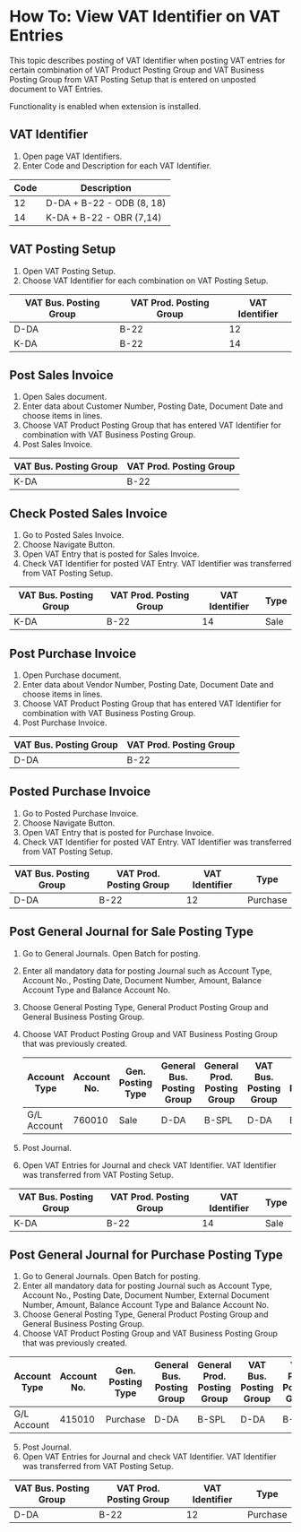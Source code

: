 # How To: View VAT Identifier on VAT Entries

This topic describes posting of VAT Identifier when posting VAT entries for certain combination of VAT Product Posting Group and VAT Business Posting Group from VAT Posting Setup that is entered on unposted document to VAT Entries.

Functionality is enabled when extension is installed.

## VAT Identifier

1. Open page VAT Identifiers.
2. Enter Code and Description for each VAT Identifier.

Code|Description
----|-----------
12|D-DA + B-22 - ODB (8, 18)
14|K-DA + B-22 - OBR (7,14)

## VAT Posting Setup

1. Open VAT Posting Setup.
2. Choose VAT Identifier for each combination on VAT Posting Setup.

VAT Bus. Posting Group|VAT Prod. Posting Group|VAT Identifier
----------------------|-----------------------|--------------
D-DA|B-22|12
K-DA|B-22|14

## Post Sales Invoice

1. Open Sales document.
2. Enter data about Customer Number, Posting Date, Document Date and choose items in lines. 
3. Choose VAT Product Posting Group that has entered VAT Identifier for combination with VAT Business Posting Group.
4. Post Sales Invoice.

VAT Bus. Posting Group|VAT Prod. Posting Group
----------------------|-----------------------
K-DA|B-22

## Check Posted Sales Invoice

1. Go to Posted Sales Invoice.
2. Choose Navigate Button.
3. Open VAT Entry that is posted for Sales Invoice.
4. Check VAT Identifier for posted VAT Entry. VAT Identifier was transferred from VAT Posting Setup.

VAT Bus. Posting Group|VAT Prod. Posting Group|VAT Identifier|Type
----------------------|-----------------------|--------------|----
K-DA|B-22|14|Sale

## Post Purchase Invoice

1. Open Purchase document.
2. Enter data about Vendor Number, Posting Date, Document Date and choose items in lines. 
3. Choose VAT Product Posting Group that has entered VAT Identifier for combination with VAT Business Posting Group.
4. Post Purchase Invoice.

VAT Bus. Posting Group|VAT Prod. Posting Group
----------------------|-----------------------
D-DA|B-22

## Posted Purchase Invoice

1. Go to Posted Purchase Invoice.
2. Choose Navigate Button.
3. Open VAT Entry that is posted for Purchase Invoice.  
4. Check VAT Identifier for posted VAT Entry. VAT Identifier was transferred from VAT Posting Setup. 

VAT Bus. Posting Group|VAT Prod. Posting Group|VAT Identifier|Type
----------------------|-----------------------|--------------|----
D-DA|B-22|12|Purchase

## Post General Journal for Sale Posting Type

1.	Go to General Journals. Open Batch for posting.
2.	Enter all mandatory data for posting Journal such as Account Type, Account No., Posting Date, Document Number, Amount, Balance Account Type and Balance Account No.
3.	Choose General Posting Type, General Product Posting Group and General Business Posting Group.
4.	Choose VAT Product Posting Group and VAT Business Posting Group that was previously created.

    Account Type|Account No.|Gen. Posting Type|General Bus. Posting Group|General Prod. Posting Group|VAT Bus. Posting Group|VAT Prod. Posting Group|Amount|Bal. Account Type|Bal. Account No.
    ------------|-----------|-----------------|--------------------------|---------------------------|----------------------|-----------------------|------|-----------------|----------------
    G/L Account|760010|Sale|D-DA|B-SPL|D-DA|B-22|100,00|Customer|Customer No.

5.	Post Journal.
6.	Open VAT Entries for Journal and check VAT Identifier. VAT Identifier was transferred from VAT Posting Setup.

VAT Bus. Posting Group|VAT Prod. Posting Group|VAT Identifier|Type
----------------------|-----------------------|--------------|----
K-DA|B-22|14|Sale

## Post General Journal for Purchase Posting Type

1.	Go to General Journals. Open Batch for posting.
2.	Enter all mandatory data for posting Journal such as Account Type, Account No., Posting Date, Document Number, External Document Number, Amount, Balance Account Type and Balance Account No.
3.	Choose General Posting Type, General Product Posting Group and General Business Posting Group.
4.	Choose VAT Product Posting Group and VAT Business Posting Group that was previously created.

Account Type|Account No.|Gen. Posting Type|General Bus. Posting Group|General Prod. Posting Group|VAT Bus. Posting Group|VAT Prod. Posting Group|Amount|Bal. Account Type|Bal. Account No.
------------|-----------|-----------------|--------------------------|---------------------------|----------------------|-----------------------|------|-----------------|----------------
G/L Account|415010|Purchase|D-DA|B-SPL|D-DA|B-22|100,00|Vendor|Vendor No.

5.	Post Journal.
6.	Open VAT Entries for Journal and check VAT Identifier. VAT Identifier was transferred from VAT Posting Setup.

VAT Bus. Posting Group|VAT Prod. Posting Group|VAT Identifier|Type
----------------------|-----------------------|--------------|----
D-DA|B-22|12|Purchase